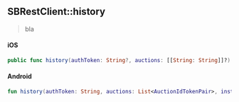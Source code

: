 ## SBRestClient::history

> bla

<!-- tabs:start -->

#### **iOS**

```swift
public func history(authToken: String?, auctions: [[String: String]]?) -> SBPromise<SBHistoryResponse>
```

#### **Android**

```kotlin
fun history(authToken: String, auctions: List<AuctionIdTokenPair>, instantUpgrades: List<AuctionIdTokenPair>): SBPromise<SBHistoryResponse>
```

<!-- tabs:end -->